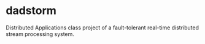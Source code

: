 # dadstorm
Distributed Applications class project of a fault-tolerant real-time distributed stream processing system.
